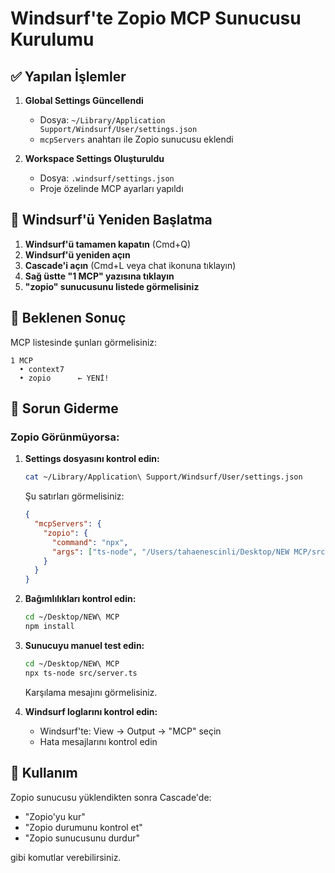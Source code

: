 # Windsurf'te Zopio MCP Sunucusu Kurulumu

## ✅ Yapılan İşlemler

1. **Global Settings Güncellendi**
   - Dosya: `~/Library/Application Support/Windsurf/User/settings.json`
   - `mcpServers` anahtarı ile Zopio sunucusu eklendi

2. **Workspace Settings Oluşturuldu**
   - Dosya: `.windsurf/settings.json`
   - Proje özelinde MCP ayarları yapıldı

## 🔄 Windsurf'ü Yeniden Başlatma

1. **Windsurf'ü tamamen kapatın** (Cmd+Q)
2. **Windsurf'ü yeniden açın**
3. **Cascade'i açın** (Cmd+L veya chat ikonuna tıklayın)
4. **Sağ üstte "1 MCP" yazısına tıklayın**
5. **"zopio" sunucusunu listede görmelisiniz**

## 🎯 Beklenen Sonuç

MCP listesinde şunları görmelisiniz:
```
1 MCP
  • context7
  • zopio      ← YENİ!
```

## 🐛 Sorun Giderme

### Zopio Görünmüyorsa:

1. **Settings dosyasını kontrol edin:**
   ```bash
   cat ~/Library/Application\ Support/Windsurf/User/settings.json
   ```
   
   Şu satırları görmelisiniz:
   ```json
   {
     "mcpServers": {
       "zopio": {
         "command": "npx",
         "args": ["ts-node", "/Users/tahaenescinli/Desktop/NEW MCP/src/server.ts"]
       }
     }
   }
   ```

2. **Bağımlılıkları kontrol edin:**
   ```bash
   cd ~/Desktop/NEW\ MCP
   npm install
   ```

3. **Sunucuyu manuel test edin:**
   ```bash
   cd ~/Desktop/NEW\ MCP
   npx ts-node src/server.ts
   ```
   
   Karşılama mesajını görmelisiniz.

4. **Windsurf loglarını kontrol edin:**
   - Windsurf'te: View → Output → "MCP" seçin
   - Hata mesajlarını kontrol edin

## 📝 Kullanım

Zopio sunucusu yüklendikten sonra Cascade'de:
- "Zopio'yu kur"
- "Zopio durumunu kontrol et"
- "Zopio sunucusunu durdur"

gibi komutlar verebilirsiniz.
